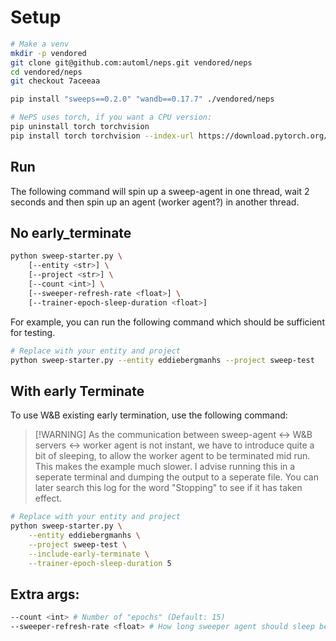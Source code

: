 # Setup
```bash
# Make a venv
mkdir -p vendored
git clone git@github.com:automl/neps.git vendored/neps
cd vendored/neps
git checkout 7aceeaa

pip install "sweeps==0.2.0" "wandb==0.17.7" ./vendored/neps

# NePS uses torch, if you want a CPU version:
pip uninstall torch torchvision
pip install torch torchvision --index-url https://download.pytorch.org/whl/cpu
```

## Run
The following command will spin up a sweep-agent in one thread, wait 2 seconds
and then spin up an agent (worker agent?) in another thread.

## No early_terminate
```bash
python sweep-starter.py \
    [--entity <str>] \
    [--project <str>] \
    [--count <int>] \
    [--sweeper-refresh-rate <float>] \
    [--trainer-epoch-sleep-duration <float>]
```

For example, you can run the following command which should be sufficient for testing.
```bash
# Replace with your entity and project
python sweep-starter.py --entity eddiebergmanhs --project sweep-test
```

## With early Terminate
To use W&B existing early termination, use the following command:

> [!WARNING] As the communication between sweep-agent <-> W&B servers <-> worker agent is not instant,
> we have to introduce quite a bit of sleeping, to allow the worker agent to be terminated mid run.
> This makes the example much slower. I advise running this in a seperate terminal and dumping the output
> to a seperate file.
> You can later search this log for the word "Stopping"
> to see if it has taken effect.

```bash
# Replace with your entity and project
python sweep-starter.py \
    --entity eddiebergmanhs \
    --project sweep-test \
    --include-early-terminate \
    --trainer-epoch-sleep-duration 5
```

## Extra args:
```bash
--count <int> # Number of "epochs" (Default: 15)
--sweeper-refresh-rate <float> # How long sweeper agent should sleep before its loop (Defeault: 1)
```
